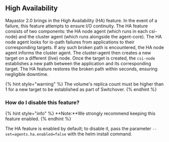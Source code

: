 ## High Availability 

Mayastor 2.0 brings in the High Availability (HA) feature. In the event of a failure, this feature attempts to ensure I/O continuity. 
The HA feature consists of two components: the HA node agent (which runs in each csi- node) and the cluster agent (which runs alongside the agent-core). The HA node agent looks for io-path failures from applications to their corresponding targets. If any such broken path is encountered, the HA node agent informs the cluster agent. The cluster-agent then creates a new target on a different (live) node. Once the target is created, the `csi-node` establishes a new path between the application and its corresponding target. The HA feature restores the broken path within seconds, ensuring negligible downtime. 

{% hint style="warning" %}
The volume's replica count must be higher than 1 for a new target to be established as part of Switchover.
{% endhint %}


### How do I disable this feature? 

{% hint style="info" %}
**Note:**We strongly recommend keeping this feature enabled.
{% endhint %}

The HA feature is enabled by default; to disable it, pass the parameter `--set=agents.ha.enabled=false` with the helm install command.
